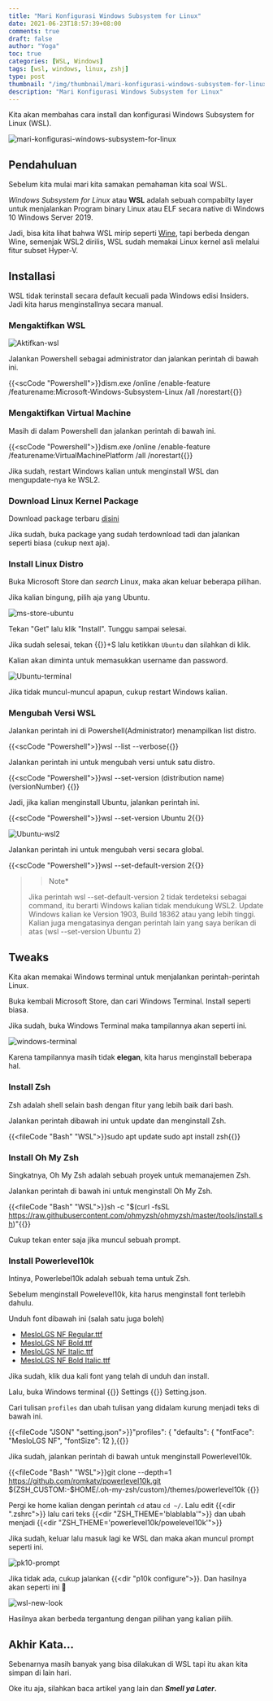 ```yaml
---
title: "Mari Konfigurasi Windows Subsystem for Linux"
date: 2021-06-23T18:57:39+08:00
comments: true
draft: false
author: "Yoga"
toc: true
categories: [WSL, Windows]
tags: [wsl, windows, linux, zshj]
type: post
thumbnail: "/img/thumbnail/mari-konfigurasi-windows-subsystem-for-linux.webp"
description: "Mari Konfigurasi Windows Subsystem for Linux"
---
```


Kita akan membahas cara install dan konfigurasi Windows Subsystem for Linux (WSL).
<!--more-->

![mari-konfigurasi-windows-subsystem-for-linux](/img/thumbnail/mari-konfigurasi-windows-subsystem-for-linux.webp)

## Pendahuluan

Sebelum kita mulai mari kita samakan pemahaman kita soal WSL.

_Windows Subsystem for Linux_ atau **WSL** adalah sebuah compabilty layer untuk menjalankan Program binary Linux atau ELF secara native di Windows 10
Windows Server 2019.

Jadi, bisa kita lihat bahwa WSL mirip seperti [Wine](/wine-bukan-emulator), tapi berbeda dengan Wine, semenjak WSL2 dirilis, WSL sudah memakai Linux kernel asli melalui fitur subset Hyper-V.

## Installasi

WSL tidak terinstall secara default kecuali pada Windows edisi Insiders. Jadi kita harus menginstallnya secara manual.

### Mengaktifkan WSL

![Aktifkan-wsl](/img/Aktifkan-wsl.webp)

Jalankan Powershell sebagai administrator dan jalankan perintah di bawah ini.

{{<scCode "Powershell">}}dism.exe /online /enable-feature /featurename:Microsoft-Windows-Subsystem-Linux /all /norestart{{</scCode>}}

### Mengaktifkan Virtual Machine

Masih di dalam Powershell dan jalankan perintah di bawah ini.

{{<scCode "Powershell">}}dism.exe /online /enable-feature /featurename:VirtualMachinePlatform /all /norestart{{</scCode>}}

Jika sudah, restart Windows kalian untuk menginstall WSL dan mengupdate-nya ke WSL2.

### Download Linux Kernel Package

Download package terbaru [disini](https://wslstorestorage.blob.core.windows.net/wslblob/wsl_update_x64.msi)

Jika sudah, buka package yang sudah terdownload tadi dan jalankan seperti biasa (cukup next aja).

### Install Linux Distro

Buka Microsoft Store dan _search_ Linux, maka akan keluar beberapa pilihan.

Jika kalian bingung, pilih aja yang Ubuntu.

![ms-store-ubuntu](/img/mstore-ubuntu.webp)

Tekan "Get" lalu klik "Install". Tunggu sampai selesai.

Jika sudah selesai, tekan {{<scIcon class="fa fa-windows">}}+S lalu ketikkan `Ubuntu` dan silahkan di klik.

Kalian akan diminta untuk memasukkan username dan password.

![Ubuntu-terminal](/img/Ubuntu-terminal.webp)

Jika tidak muncul-muncul apapun, cukup restart Windows kalian.

### Mengubah Versi WSL

Jalankan perintah ini di Powershell(Administrator) menampilkan list distro.

{{<scCode "Powershell">}}wsl --list --verbose{{</scCode>}}

Jalankan perintah ini untuk mengubah versi untuk satu distro.

{{<scCode "Powershell">}}wsl --set-version (distribution name) (versionNumber) {{</scCode>}}

Jadi, jika kalian menginstall Ubuntu, jalankan perintah ini.

{{<scCode "Powershell">}}wsl --set-version Ubuntu 2{{</scCode>}}

![Ubuntu-wsl2](/img/Ubuntu-wsl2.webp)

Jalankan perintah ini untuk mengubah versi secara global.

{{<scCode "Powershell">}}wsl --set-default-version 2{{</scCode>}}

>> Note*
>
> Jika perintah wsl --set-default-version 2 tidak terdeteksi sebagai command, itu berarti Windows kalian tidak mendukung WSL2.
> Update Windows kalian ke Version 1903, Build 18362 atau yang lebih tinggi. Kalian juga mengatasinya dengan perintah lain yang
> saya berikan di atas  (wsl --set-version Ubuntu 2)

## Tweaks

Kita akan memakai Windows terminal untuk menjalankan perintah-perintah Linux.

Buka kembali Microsoft Store, dan cari Windows Terminal. Install seperti biasa.

Jika sudah, buka Windows Terminal maka tampilannya akan seperti ini.

![windows-terminal](/img/windows-terminal.webp)

Karena tampilannya masih tidak **elegan**, kita harus menginstall beberapa hal.

### Install Zsh

Zsh adalah shell selain bash dengan fitur yang lebih baik dari bash.

Jalankan perintah dibawah ini untuk update dan menginstall Zsh.

{{<fileCode "Bash" "WSL">}}sudo apt update
sudo apt install zsh{{</fileCode>}}

### Install Oh My Zsh

Singkatnya, Oh My Zsh adalah sebuah proyek untuk memanajemen Zsh.

Jalankan perintah di bawah ini untuk menginstall Oh My Zsh.

{{<fileCode "Bash" "WSL">}}sh -c "$(curl -fsSL https://raw.githubusercontent.com/ohmyzsh/ohmyzsh/master/tools/install.sh)"{{</fileCode>}}

Cukup tekan enter saja jika muncul sebuah prompt.

### Install Powerlevel10k

Intinya, Powerlebel10k adalah sebuah tema untuk Zsh.

Sebelum menginstall Powelevel10k, kita harus menginstall font terlebih dahulu.

Unduh font dibawah ini (salah satu juga boleh)

+ [MesloLGS NF Regular.ttf](https://github.com/romkatv/powerlevel10k-media/raw/master/MesloLGS%20NF%20Regular.ttf)
+ [MesloLGS NF Bold.ttf](https://github.com/romkatv/powerlevel10k-media/raw/master/MesloLGS%20NF%20Bold.ttf)
+ [MesloLGS NF Italic.ttf](https://github.com/romkatv/powerlevel10k-media/raw/master/MesloLGS%20NF%20Italic.ttf)
+ [MesloLGS NF Bold Italic.ttf](https://github.com/romkatv/powerlevel10k-media/raw/master/MesloLGS%20NF%20Bold%20Italic.ttf)

Jika sudah, klik dua kali font yang telah di unduh dan install.

Lalu, buka Windows terminal {{<scIcon class="fa fa-arrow-right">}} Settings {{<scIcon class="fa fa-arrow-right">}} Setting.json.

Cari tulisan `profiles` dan ubah tulisan yang didalam kurung menjadi teks di bawah ini.

{{<fileCode "JSON" "setting.json">}}"profiles": 
    {
        "defaults": {
		"fontFace": "MesloLGS NF",
		"fontSize": 12
},{{</fileCode>}}

Jika sudah, jalankan perintah di bawah untuk menginstall Powerlevel10k.

{{<fileCode "Bash" "WSL">}}git clone --depth=1 https://github.com/romkatv/powerlevel10k.git ${ZSH_CUSTOM:-$HOME/.oh-my-zsh/custom}/themes/powerlevel10k
{{</fileCode>}}

Pergi ke home kalian dengan perintah ``cd`` atau ``cd ~/``. Lalu edit {{<dir ".zshrc">}} lalu cari teks {{<dir "ZSH_THEME='blablabla'">}} dan 
ubah menjadi {{<dir "ZSH_THEME='powerlevel10k/powelevel10k'">}}

Jika sudah, keluar lalu masuk lagi ke WSL dan maka akan muncul prompt seperti ini.

![pk10-prompt](/img/pk10-prompt.png)

Jika tidak ada, cukup jalankan {{<dir "p10k configure">}}. Dan hasilnya akan seperti ini 🙌

![wsl-new-look](/img/wsl-new-look.png)

Hasilnya akan berbeda tergantung dengan pilihan yang kalian pilih.

## Akhir Kata...

Sebenarnya masih banyak yang bisa dilakukan di WSL tapi itu akan kita simpan di lain hari.

Oke itu aja, silahkan baca artikel yang lain dan **_Smell ya Later_.**